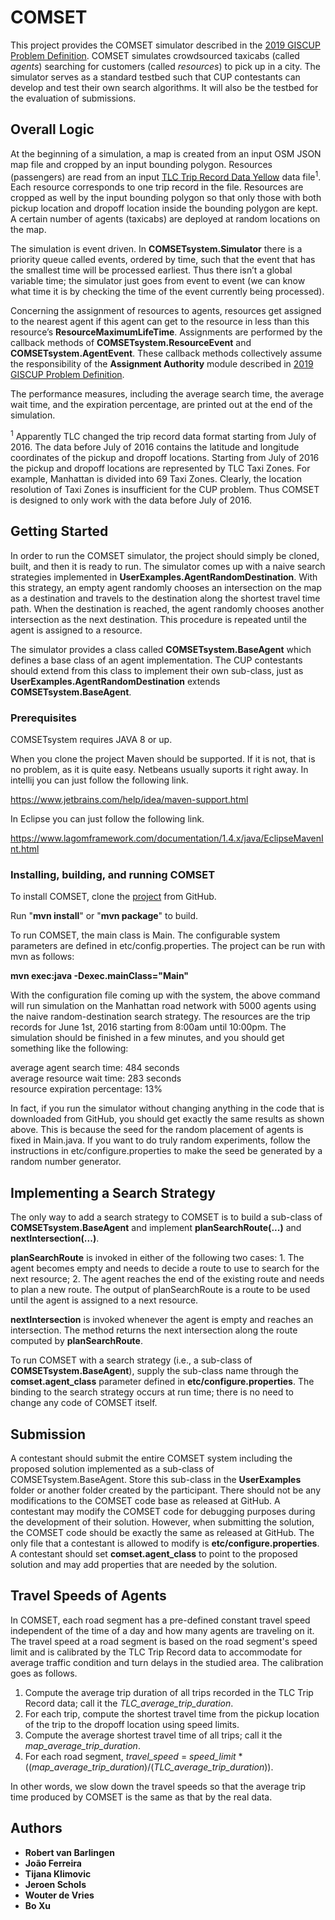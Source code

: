 # COMSET

This project provides the COMSET simulator described in the <a href="https://sigspatial2019.sigspatial.org/giscup2019/problem"> 2019 GISCUP Problem Definition</a>. COMSET simulates crowdsourced taxicabs (called <i>agents</i>) searching for customers (called <i>resources</i>) to pick up in a city. The simulator serves as a standard testbed such that CUP contestants can develop and test their own search algorithms. It will also be the testbed for the evaluation of submissions.

## Overall Logic

At the beginning of a simulation, a map is created from an input OSM JSON map file and cropped by an input bounding polygon. Resources (passengers) are read from an input <a href="https://www1.nyc.gov/site/tlc/about/tlc-trip-record-data.page"> TLC Trip Record Data Yellow</a> data file<sup>1</sup>. Each resource corresponds to one trip record in the file. Resources are cropped as well by the input bounding polygon so that only those with both pickup location and dropoff location inside the bounding polygon are kept. A certain number of agents (taxicabs) are deployed at random locations on the map. 

The simulation is event driven. In <b>COMSETsystem.Simulator</b> there is a priority queue called events, ordered by time, such that the event that has the smallest time will be processed earliest. Thus there isn’t a global variable time; the simulator just goes from event to event (we can know what time it is by checking the time of the event currently being processed).

Concerning the assignment of resources to agents, resources get assigned to the nearest agent if this agent can get to the resource in less than this resource’s <b>ResourceMaximumLifeTime</b>. Assignments are performed by the callback methods of <b>COMSETsystem.ResourceEvent</b> and <b>COMSETsystem.AgentEvent</b>. These callback methods collectively assume the responsibility of the <b>Assignment Authority</b> module described in <a href="https://sigspatial2019.sigspatial.org/giscup2019/problem"> 2019 GISCUP Problem Definition</a>.

The performance measures, including the average search time, the average wait time, and the expiration percentage, are printed out at the end of the simulation.

<sup>1</sup> Apparently TLC changed the trip record data format starting from July of 2016. The data before July of 2016 contains the latitude and longitude coordinates of the pickup and dropoff locations. Starting from July of 2016 the pickup and dropoff locations are represented by TLC Taxi Zones. For example, Manhattan is divided into 69 Taxi Zones. Clearly, the location resolution of Taxi Zones is insufficient for the CUP problem. Thus COMSET is designed to only work with the data before July of 2016.

## Getting Started

In order to run the COMSET simulator, the project should simply be cloned, built, and then it is ready to run. The simulator comes up with a naive search strategies implemented in <b>UserExamples.AgentRandomDestination</b>. With this strategy, an empty agent randomly chooses an intersection on the map as a destination and travels to the destination along the shortest travel time path. When the destination is reached, the agent randomly chooses another intersection as the next destination. This procedure is repeated until the agent is assigned to a resource. 

The simulator provides a class called <b>COMSETsystem.BaseAgent</b> which defines a base class of an agent implementation. The CUP contestants should extend from this class to implement their own sub-class, just as <b>UserExamples.AgentRandomDestination</b> extends <b>COMSETsystem.BaseAgent</b>.

### Prerequisites

COMSETsystem requires JAVA 8 or up.

When you clone the project Maven should be supported. If it is not, that is no problem, as it is quite easy.
Netbeans usually suports it right away. In intellij you can just follow the following link.

https://www.jetbrains.com/help/idea/maven-support.html

In Eclipse you can just follow the following link.

https://www.lagomframework.com/documentation/1.4.x/java/EclipseMavenInt.html

### Installing, building, and running COMSET

To install COMSET, clone the <a href="https://github.com/Chessnl/COMSET">project</a> from GitHub. 

Run "<b>mvn install</b>" or "<b>mvn package</b>" to build.

To run COMSET, the main class is Main. The configurable system parameters are defined in etc/config.properties. The project can be run with mvn as follows:

<b>mvn exec:java -Dexec.mainClass="Main"</b>

With the configuration file coming up with the system, the above command will run simulation on the Manhattan road network with 5000 agents using the naive random-destination search strategy. The resources are the trip records for June 1st, 2016 starting from 8:00am until 10:00pm. The simulation should be finished in a few minutes, and you should get something like the following:

average agent search time: 484 seconds<br>
average resource wait time: 283 seconds<br>
resource expiration percentage: 13%<br>

In fact, if you run the simulator without changing anything in the code that is downloaded from GitHub, you should get exactly the same results as shown above. This is because the seed for the random placement of agents is fixed in Main.java. If you want to do truly random experiments, follow the instructions in etc/configure.properties to make the seed be generated by a random number generator.

## Implementing a Search Strategy
The only way to add a search strategy to COMSET is to build a sub-class of <b>COMSETsystem.BaseAgent</b> and implement <b>planSearchRoute(...)</b> and <b>nextIntersection(...)</b>. 

<b>planSearchRoute</b> is invoked in either of the following two cases: 1. The agent becomes empty and needs to decide a route to use to search for the next resource; 2. The agent reaches the end of the existing route and needs to plan a new route. The output of planSearchRoute is a route to be used until the agent is assigned to a next resource. 

<b>nextIntersection</b> is invoked whenever the agent is empty and reaches an intersection. The method returns the next intersection along the route computed by <b>planSearchRoute</b>.

To run COMSET with a search strategy (i.e., a sub-class of <b>COMSETsystem.BaseAgent</b>), supply the sub-class name through the <b>comset.agent_class</b> parameter defined in <b>etc/configure.properties</b>. The binding to the search strategy occurs at run time; there is no need to change any code of COMSET itself.

## Submission
A contestant should submit the entire COMSET system including the proposed solution implemented as a sub-class of COMSETsystem.BaseAgent. Store this sub-class in the <b>UserExamples</b> folder or another folder created by the participant. There should not be any modifications to the COMSET code base as released at GitHub. A contestant may modify the COMSET code for debugging purposes during the development of their solution. However, when submitting the solution, the COMSET code should be exactly the same as released at GitHub. The only file that a contestant is allowed to modify is <b>etc/configure.properties</b>. A contestant should set <b>comset.agent_class</b> to point to the proposed solution and may add properties that are needed by the solution. 

## Travel Speeds of Agents
In COMSET, each road segment has a pre-defined constant travel speed independent of the time of a day and how many agents are traveling on it. The travel speed at a road segment is based on the road segment's speed limit and is calibrated by the TLC Trip Record data to accommodate for average traffic condition and turn delays in the studied area. The calibration goes as follows. 

1. Compute the average trip duration of all trips recorded in the TLC Trip Record data; call it the <i>TLC_average_trip_duration</i>. 
2. For each trip, compute the shortest travel time from the pickup location of the trip to the dropoff location using speed limits.
3. Compute the average shortest travel time of all trips; call it the <i>map_average_trip_duration</i>. 
4. For each road segment, <i>travel_speed</i> = <i>speed_limit</i> * ((<i>map_average_trip_duration</i>)/(<i>TLC_average_trip_duration</i>)). 

In other words, we slow down the travel speeds so that the average trip time produced by COMSET is the same as that by the real data.

## Authors

* **Robert van Barlingen**
* **João Ferreira**
* **Tijana Klimovic**
* **Jeroen Schols**
* **Wouter de Vries**
* **Bo Xu**
